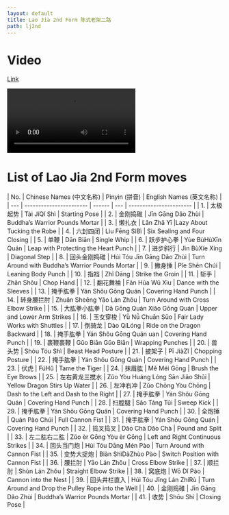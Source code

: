 ```yaml
---
layout: default
title: Lao Jia 2nd Form 陈式老架二路
path: lj2nd
---
```


# Video

[Link](https://s3-ap-southeast-2.amazonaws.com/video.sergeishutov.com/TaiChi+2nd+Form.mp4)

  <video controls>
    <source src="https://s3-ap-southeast-2.amazonaws.com/video.sergeishutov.com/TaiChi+2nd+Form.mp4" type="video/mp4">
  </video>

# List of Lao Jia 2nd Form moves

| No. | Chinese Names (中文名称) | Pinyin (拼音) | English Names (英文名称) |
| --- | ----------------------- | ------ | --- | ----------------------- |
| 1.  | 太极起势  | Tài JíQǐ Shì | Starting Pose |
| 2.  | 金刚捣碓 | Jīn Gāng Dǎo Zhùi | Buddha’s Warrior Pounds Mortar |
| 3.  | 懒扎衣 | Lǎn Zhǎ Yī |Lazy About Tucking the Robe |
| 4.  | 六封四闭 | Lìu Fēng SìBì | Six Sealing and Four Closing |
| 5.  | 单鞭 | Dān Biān | Single Whip |
| 6.  | 跃步护心拳 | Yùe BùHùXīn Quán | Leap with Protecting the Heart Punch |
| 7.  | 进步斜行  | Jìn BùXíe Xíng | Diagonal Step |
| 8.  | 回头金刚捣碓 | Húi Tóu Jīn Gāng Dǎo Zhùi | Turn Around with Buddha’s Warrior Pounds Mortar |
| 9.  | 撇身捶 | Pǐe Shēn Chúi | Leaning Body Punch |
| 10. | 指裆 | Zhǐ Dāng | Strike the Groin |
| 11. | 斩手 | Zhǎn Shǒu | Chop Hand |
| 12. | 翻花舞袖 | Fān Hūa Wǔ Xìu | Dance with the Sleeves |
| 13. | 掩手肱拳 | Yán Shǒu Gōng Quán | Covering Hand Punch |
| 14. | 转身腰拦肘 | Zhuǎn Sheēng Yāo Lán Zhǒu | Turn Around with Cross Elbow Strike |
| 15. | 大肱拳小肱拳 | Dā Gōng Quán Xiǎo Gōng Quán | Upper and Lower Arm Strikes |
| 16. | 玉女穿梭 | Yǜ Nǚ Chuān Sūo | Fair Lady Works with Shuttles |
| 17. | 倒骑龙 | Dào QíLóng | Ride on the Dragon Backward |
| 18. | 掩手肱拳 | Yán Shǒu Gōng Quán uan | Covering Hand Punch |
| 19. | 裹鞭裹鞭 | Gǔo Biān Gǔo Biān | Wrapping Punches |
| 20. | 兽头势 | Shòu Tóu Shì | Beast Head Posture |
| 21. | 披架子 | Pī JiàZǐ | Chopping Posture |
| 22. | 掩手肱拳 | Yán Shǒu Gōng Quán | Covering Hand Punch |
| 23. | 伏虎 | FúHǔ | Tame the Tiger |
| 24. | 抹眉肱 | Mě Méi Gōng | Brush the Eye Brows |
| 25. | 左右黄龙三搅水 | Zǔo Yòu Huáng Lóng Sān Jiǎo Shǔi | Yellow Dragon Stirs Up Water |
| 26. | 左冲右冲 | Zǔo Chōng Yòu Chōng | Dash to the Left and Dash to the Right |
| 27. | 掩手肱拳 | Yán Shǒu Gōng Quán | Covering Hand Punch |
| 28. | 扫膛腿 | Sǎo Táng Tǔi | Sweep Kick |
| 29. | 掩手肱拳 | Yán Shǒu Gōng Quán | Covering Hand Punch |
| 30. | 全炮捶 | Quán Pào Chúi | Full Cannon Fist |
| 31. | 掩手肱拳 | Yán Shǒu Gōng Quán | Covering Hand Punch |
| 32. | 捣叉捣叉 | Dǎo Chà Dǎo Chà | Pound and Split |
| 33. | 左二肱右二肱 | Zǔo èr Gōng Yòu èr Gōng | Left and Right Continuous Strikes |
| 34. | 回头当门炮 | Húi Tóu Dāng Mén Pào | Turn Around with Cannon Fist |
| 35. | 变势大捉炮 | Biàn ShìDàZhùo Pào | Switch Position with Cannon Fist |
| 36. | 腰拦肘 | Yāo Lán Zhǒu |  Cross Elbow Strike |
| 37. | 顺拦肘 | Shùn Lán Zhǒu | Straight Elbow Strike |
| 38. | 窝底炮 | Wō Dǐ Pào | Cannon into the Nest |
| 39. | 回头井栏直入 | Húi Tóu Jǐng Lán ZhíRù | Turn Around and Drop the Pulley Rope into the Well |
| 40. | 金刚捣碓 | Jīn Gāng Dǎo Zhùi | Buddha’s Warrior Pounds Mortar |
| 41. | 收势 | Shōu Shì | Closing Pose |
